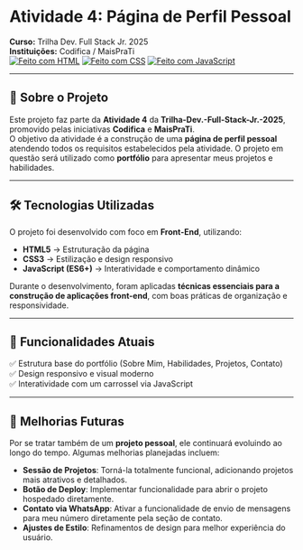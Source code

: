 # Atividade 4: Página de Perfil Pessoal  
**Curso:** Trilha Dev. Full Stack Jr. 2025  
**Instituições:** Codifica / MaisPraTi  
[![Feito com HTML](https://img.shields.io/badge/Feito%20com-HTML5-orange)](https://developer.mozilla.org/pt-BR/docs/Web/HTML) 
[![Feito com CSS](https://img.shields.io/badge/Feito%20com-CSS3-blue)](https://developer.mozilla.org/pt-BR/docs/Web/CSS)
[![Feito com JavaScript](https://img.shields.io/badge/Feito%20com-JavaScript-yellow)](https://developer.mozilla.org/pt-BR/docs/Web/CSS)

---

## 📌 Sobre o Projeto  
Este projeto faz parte da **Atividade 4** da **Trilha-Dev.-Full-Stack-Jr.-2025**, promovido pelas iniciativas **Codifica** e **MaisPraTi**.  
O objetivo da atividade é a construção de uma **página de perfil pessoal** atendendo todos os requisitos estabelecidos pela atividade. O projeto em questão será utilizado como **portfólio** para apresentar meus projetos e habilidades.  

---

## 🛠 Tecnologias Utilizadas  
O projeto foi desenvolvido com foco em **Front-End**, utilizando:  
- **HTML5** → Estruturação da página  
- **CSS3** → Estilização e design responsivo  
- **JavaScript (ES6+)** → Interatividade e comportamento dinâmico  

Durante o desenvolvimento, foram aplicadas **técnicas essenciais para a construção de aplicações front-end**, com boas práticas de organização e responsividade.

---

## 🚀 Funcionalidades Atuais  
✅ Estrutura base do portfólio (Sobre Mim, Habilidades, Projetos, Contato)  
✅ Design responsivo e visual moderno  
✅ Interatividade com um carrossel via JavaScript  

---

## 🔮 Melhorias Futuras  
Por se tratar também de um **projeto pessoal**, ele continuará evoluindo ao longo do tempo. Algumas melhorias planejadas incluem:  
- **Sessão de Projetos**: Torná-la totalmente funcional, adicionando projetos mais atrativos e detalhados.  
- **Botão de Deploy**: Implementar funcionalidade para abrir o projeto hospedado diretamente.  
- **Contato via WhatsApp**: Ativar a funcionalidade de envio de mensagens para meu número diretamente pela seção de contato.  
- **Ajustes de Estilo**: Refinamentos de design para melhor experiência do usuário.  
